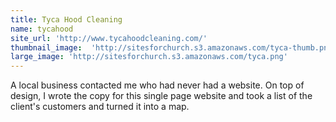 ```yaml
---
title: Tyca Hood Cleaning
name: tycahood
site_url: 'http://www.tycahoodcleaning.com/'
thumbnail_image:  'http://sitesforchurch.s3.amazonaws.com/tyca-thumb.png'
large_image: 'http://sitesforchurch.s3.amazonaws.com/tyca.png'
---
```


A local business contacted me who had never had a website.  On top of design, I wrote the copy for this single page website and took a list of the client's customers and turned it into a map.  
